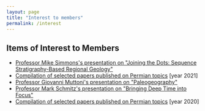```yaml
---
layout: page
title: "Interest to members"
permalink: /interest
---
```

## Items of Interest to Members
* [Professor Mike Simmons's presentation on "Joining the Dots: Sequence Stratigraphy-Based Regional Geology"](http://stratigraphy.org/subcommission-permian/Interests/Simmons)
* [Compilation of selected papers published on Permian topics](http://stratigraphy.org/subcommission-permian/Interests/2021) [year 2021]
* [Professor Giovanni Muttoni's presentation on "Paleogeography"](http://stratigraphy.org/subcommission-permian/Interests/Giovanni)
* [Professor Mark Schmitz's presentation on "Bringing Deep Time into Focus"](http://stratigraphy.org/subcommission-permian/Interests/Mark)
* [Compilation of selected papers published on Permian topics](http://stratigraphy.org/subcommission-permian/Interests/2020) [year 2020]

